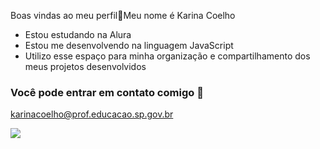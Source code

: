 Boas vindas ao meu perfil👋Meu nome é Karina Coelho

- Estou estudando na Alura
- Estou me desenvolvendo na linguagem JavaScript
- Utilizo esse espaço para minha organização e compartilhamento dos meus projetos desenvolvidos

### Você pode entrar em contato comigo 📧

karinacoelho@prof.educacao.sp.gov.br

![](https://cdn.goconqr.com/uploads/flash_card/image_question/9401756/desktop_ff69ae65-d32e-487d-8bcf-ebb53afeb62e.gif)








